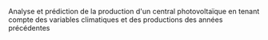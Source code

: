 Analyse et prédiction de la production d'un central photovoltaïque
en tenant compte des variables climatiques
et des productions des années précédentes
